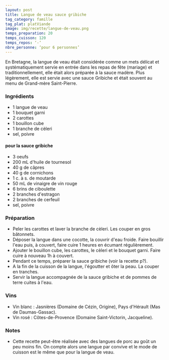 ```yaml
---
layout: post
title: Langue de veau sauce gribiche
tag_category: famille
tag_plat: platViande
image: img/recette/langue-de-veau.png
temps_preparation: 20
temps_cuisson: 120
temps_repos: ‘-‘
nbre_personne: ‘pour 6 personnes’
---
```

En Bretagne, la langue de veau était considérée comme un mets délicat et systématiquement servie en entrée dans les repas de fête (mariage) et traditionnellement, elle était alors préparée à la sauce madère. Plus légèrement, elle est servie avec une sauce Gribiche et était souvent au menu de Grand-mère Saint-Pierre.

### Ingrédients
* 1 langue de veau
* 1 bouquet garni
* 2 carottes
* 1 bouillon cube
* 1 branche de cèleri
* sel, poivre

#### pour la sauce gribiche
* 3 oeufs
* 200 mL d'huile de tournesol
* 40 g de câpres
* 40 g de cornichons
* 1 c. à s. de moutarde
* 50 mL de vinaigre de vin rouge
* 6 brins de ciboulette
* 2 branches d'estragon
* 2 branches de cerfeuil
* sel, poivre

### Préparation
* Peler les carottes et laver la branche de cèleri. Les couper en gros bâtonnets.
* Déposer la langue dans une cocotte, la couvrir d'eau froide. Faire bouillir l'eau puis, à couvert, faire cuire 1 heures en écumant régulièrement.
* Ajouter le bouillon cube, les carottes, le cèleri et le bouquet garni. Faire cuire à nouveau 1h à couvert.
* Pendant ce temps, préparer la sauce gribiche (voir la recette p?).
* A la fin de la cuisson de la langue, l'égoutter et ôter la peau. La couper en tranches.
* Servir la langue accompagnée de la sauce gribiche et de pommes de terre cuites à l'eau.

### Vins
* Vin blanc : Jasnières	(Domaine de Cézin, Origine), Pays d'Hérault (Mas de Daumas-Gassac).
* Vin rosé : Côtes-de-Provence (Domaine Saint-Victorin, Jacqueline).

### Notes
* Cette recette peut-être réalisée avec des langues de porc au goût un peu moins fin. On compte alors une langue par convive et le mode de cuisson est le même que pour la langue de veau.
